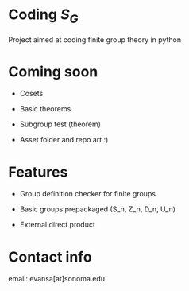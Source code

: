 # Coding $S_{G}$
Project aimed at coding finite group theory in python

# Coming soon
- Cosets 

- Basic theorems

- Subgroup test (theorem)

- Asset folder and repo art :)

# Features

- Group definition checker for finite groups

- Basic groups prepackaged (S_n, Z_n, D_n, U_n)

- External direct product 


# Contact info
email: evansa[at]sonoma.edu